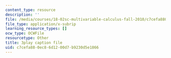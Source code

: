 ```yaml
---
content_type: resource
description: ''
file: /media/courses/18-02sc-multivariable-calculus-fall-2010/c7cefa880ec86d1200d7b9230d5e1866_lCKxeRiBdjQ.srt
file_type: application/x-subrip
learning_resource_types: []
ocw_type: OCWFile
resourcetype: Other
title: 3play caption file
uid: c7cefa88-0ec8-6d12-00d7-b9230d5e1866
---
```

